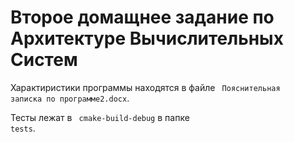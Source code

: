 # Второе домащнее задание по Архитектуре Вычислительных Систем
Характиристики программы находятся в файле <code> Пояснительная записка по программе2.docx</code>.  

Тесты лежат в <code> cmake-build-debug</code> в папке <code> tests</code>.
